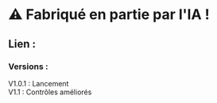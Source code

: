 # ⚠️ Fabriqué en partie par l'IA !  

## Lien :  

### Versions :  
V1.0.1 : Lancement  
V1.1 : Contrôles améliorés
